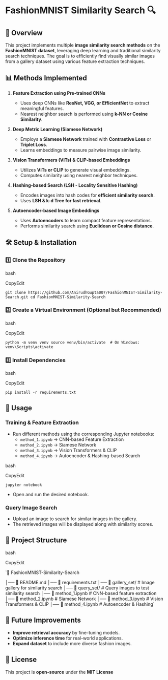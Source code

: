 **FashionMNIST Similarity Search 🔍**
=====================================

**📌 Overview**
---------------

This project implements multiple **image similarity search methods** on the **FashionMNIST dataset**, leveraging deep learning and traditional similarity search techniques. The goal is to efficiently find visually similar images from a gallery dataset using various feature extraction techniques.

**📊 Methods Implemented**
--------------------------

1.  **Feature Extraction using Pre-trained CNNs**

    -   Uses deep CNNs like **ResNet, VGG, or EfficientNet** to extract meaningful features.
    -   Nearest neighbor search is performed using **k-NN or Cosine Similarity**.
2.  **Deep Metric Learning (Siamese Network)**

    -   Employs a **Siamese Network** trained with **Contrastive Loss** or **Triplet Loss**.
    -   Learns embeddings to measure pairwise image similarity.
3.  **Vision Transformers (ViTs) & CLIP-based Embeddings**

    -   Utilizes **ViTs or CLIP** to generate visual embeddings.
    -   Computes similarity using nearest neighbor techniques.
4.  **Hashing-based Search (LSH - Locality Sensitive Hashing)**

    -   Encodes images into hash codes for **efficient similarity search**.
    -   Uses **LSH & k-d Tree for fast retrieval**.
5.  **Autoencoder-based Image Embeddings**

    -   Uses **Autoencoders** to learn compact feature representations.
    -   Performs similarity search using **Euclidean or Cosine distance**.

**🛠️ Setup & Installation**
----------------------------

### **1️⃣ Clone the Repository**

bash

CopyEdit

`git clone https://github.com/AnirudhGupta007/FashionMNIST-Similarity-Search.git
cd FashionMNIST-Similarity-Search`

### **2️⃣ Create a Virtual Environment (Optional but Recommended)**

bash

CopyEdit

`python -m venv venv
source venv/bin/activate  # On Windows: venv\Scripts\activate`

### **3️⃣ Install Dependencies**

bash

CopyEdit

`pip install -r requirements.txt`

**🚀 Usage**
------------

### **Training & Feature Extraction**

-   Run different methods using the corresponding Jupyter notebooks:
    -   `method_1.ipynb` → CNN-based Feature Extraction
    -   `method_2.ipynb` → Siamese Network
    -   `method_3.ipynb` → Vision Transformers & CLIP
    -   `method_4.ipynb` → Autoencoder & Hashing-based Search

bash

CopyEdit

`jupyter notebook`

-   Open and run the desired notebook.

### **Query Image Search**

-   Upload an image to search for similar images in the gallery.
-   The retrieved images will be displayed along with similarity scores.

**📂 Project Structure**
------------------------

bash

CopyEdit

`📁 FashionMNIST-Similarity-Search

│── 📄 README.md
│── 📄 requirements.txt
│── 📁 gallery_set/      # Image gallery for similarity search
│── 📁 query_set/        # Query images to test similarity search
│── 📝 method_1.ipynb    # CNN-based feature extraction
│── 📝 method_2.ipynb    # Siamese Network
│── 📝 method_3.ipynb    # Vision Transformers & CLIP
│── 📝 method_4.ipynb    # Autoencoder & Hashing`

**📌 Future Improvements**
--------------------------

-   **Improve retrieval accuracy** by fine-tuning models.
-   **Optimize inference time** for real-world applications.
-   **Expand dataset** to include more diverse fashion images.

**📜 License**
--------------

This project is **open-source** under the **MIT License**

